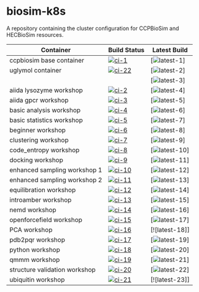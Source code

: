 # biosim-k8s
A repository containing the cluster configuration for CCPBioSim and HECBioSim resources.

| Container                     | Build Status           | Latest Build   |
| ----------------------------- | ---------------------- | -------------- |
| ccpbiosim base container      | [![ci-1]][ci-link-1]   | [![latest-1]]  |
| uglymol container             | [![ci-22]][ci-link-22] | [![latest-2]]  |
|                               |                        | [![latest-3]]  |
| aiida lysozyme workshop       | [![ci-2]][ci-link-2]   | [![latest-4]]  |
| aiida gpcr workshop           | [![ci-3]][ci-link-3]   | [![latest-5]]  |
| basic analysis workshop       | [![ci-4]][ci-link-4]   | [![latest-6]]  |
| basic statistics workshop     | [![ci-5]][ci-link-5]   | [![latest-7]]  |
| beginner workshop             | [![ci-6]][ci-link-6]   | [![latest-8]]  |
| clustering workshop           | [![ci-7]][ci-link-7]   | [![latest-9]]  |
| code_entropy workshop         | [![ci-8]][ci-link-8]   | [![latest-10]]  |
| docking workshop              | [![ci-9]][ci-link-9]   | [![latest-11]]  |
| enhanced sampling workshop 1  | [![ci-10]][ci-link-10] | [![latest-12]]  |
| enhanced sampling workshop 2  | [![ci-11]][ci-link-11] | [![latest-13]]  |
| equilibration workshop        | [![ci-12]][ci-link-12] | [![latest-14]]  |
| introamber workshop           | [![ci-13]][ci-link-13] | [![latest-15]]  |
| nemd workshop                 | [![ci-14]][ci-link-14] | [![latest-16]]  |
| openforcefield workshop       | [![ci-15]][ci-link-15] | [![latest-17]]  |
| PCA workshop                  | [![ci-16]][ci-link-16] | [![latest-18]]  |
| pdb2pqr workshop              | [![ci-17]][ci-link-17] | [![latest-19]]  |
| python workshop               | [![ci-18]][ci-link-18] | [![latest-20]]  |
| qmmm workshop                 | [![ci-19]][ci-link-19] | [![latest-21]]  |
| structure validation workshop | [![ci-20]][ci-link-20] | [![latest-22]]  |
| ubiquitin workshop            | [![ci-21]][ci-link-21] | [![latest-23]]  |

[ci-1]: https://github.com/jimboid/biosim-jupyterhub-base/actions/workflows/build.yaml/badge.svg?branch=main
[ci-link-1]: https://github.com/jimboid/biosim-jupyterhub-base/actions/workflows/build.yaml
[latest-1]: https://img.shields.io/badge/dynamic/json?url=https%3A%2F%2Fjimboid.github.io%2Fbiosim-workshops-dash%2Fworkshop.json&query=%24.containers.biosim-jupyterhub-base.latest&labelColor=grey&logo=github&logoColor=white&label=latest&color=purple

[ci-2]: https://github.com/jimboid/biosim-aiida-lysozyme-workshop/actions/workflows/build.yaml/badge.svg?branch=main
[ci-link-2]: https://github.com/jimboid/biosim-aiida-lysozyme-workshop/actions/workflows/build.yaml
[latest-2]: https://img.shields.io/badge/dynamic/json?url=https%3A%2F%2Fjimboid.github.io%2Fbiosim-workshops-dash%2Fworkshop.json&query=%24.containers.biosim-aiida-lysozyme-workshop.latest&labelColor=grey&logo=github&logoColor=white&label=latest&color=purple

[ci-3]: https://github.com/jimboid/biosim-aiida-gpcr-workshop/actions/workflows/build.yaml/badge.svg?branch=main
[ci-link-3]: https://github.com/jimboid/biosim-aiida-gpcr-workshop/actions/workflows/build.yaml
[latest-3]: https://img.shields.io/badge/dynamic/json?url=https%3A%2F%2Fjimboid.github.io%2Fbiosim-workshops-dash%2Fworkshop.json&query=%24.containers.biosim-aiida-gpcr-workshop.latest&labelColor=grey&logo=github&logoColor=white&label=latest&color=purple

[ci-4]: https://github.com/jimboid/biosim-basic-analysis-workshop/actions/workflows/build.yaml/badge.svg?branch=main
[ci-link-4]: https://github.com/jimboid/biosim-basic-analysis-workshop/actions/workflows/build.yaml
[latest-4]: https://img.shields.io/badge/dynamic/json?url=https%3A%2F%2Fjimboid.github.io%2Fbiosim-workshops-dash%2Fworkshop.json&query=%24.containers.biosim-basic-analysis-workshop.latest&labelColor=grey&logo=github&logoColor=white&label=latest&color=purple

[ci-5]: https://github.com/jimboid/biosim-basic-statistics-workshop/actions/workflows/build.yaml/badge.svg?branch=main
[ci-link-5]: https://github.com/jimboid/biosim-basic-statistics-workshop/actions/workflows/build.yaml
[latest-5]: https://img.shields.io/badge/dynamic/json?url=https%3A%2F%2Fjimboid.github.io%2Fbiosim-workshops-dash%2Fworkshop.json&query=%24.containers.biosim-basic-statistics-workshop.latest&labelColor=grey&logo=github&logoColor=white&label=latest&color=purple

[ci-6]: https://github.com/jimboid/biosim-beginners-workshop/actions/workflows/build.yaml/badge.svg?branch=main
[ci-link-6]: https://github.com/jimboid/biosim-beginners-workshop/actions/workflows/build.yaml
[latest-6]: https://img.shields.io/badge/dynamic/json?url=https%3A%2F%2Fjimboid.github.io%2Fbiosim-workshops-dash%2Fworkshop.json&query=%24.containers.biosim-beginners-workshop.latest&labelColor=grey&logo=github&logoColor=white&label=latest&color=purple

[ci-7]: https://github.com/jimboid/biosim-clustering-workshop/actions/workflows/build.yaml/badge.svg?branch=main
[ci-link-7]: https://github.com/jimboid/biosim-clustering-workshop/actions/workflows/build.yaml
[latest-7]: https://img.shields.io/badge/dynamic/json?url=https%3A%2F%2Fjimboid.github.io%2Fbiosim-workshops-dash%2Fworkshop.json&query=%24.containers.biosim-clustering-workshop.latest&labelColor=grey&logo=github&logoColor=white&label=latest&color=purple

[ci-8]: https://github.com/jimboid/biosim-codeentropy-workshop/actions/workflows/build.yaml/badge.svg?branch=main
[ci-link-8]: https://github.com/jimboid/biosim-codeentropy-workshop/actions/workflows/build.yaml
[latest-8]: https://img.shields.io/badge/dynamic/json?url=https%3A%2F%2Fjimboid.github.io%2Fbiosim-workshops-dash%2Fworkshop.json&query=%24.containers.biosim-codeentropy-workshop.latest&labelColor=grey&logo=github&logoColor=white&label=latest&color=purple

[ci-9]: https://github.com/jimboid/biosim-docking-workshop/actions/workflows/build.yaml/badge.svg?branch=main
[ci-link-9]: https://github.com/jimboid/biosim-docking-workshop/actions/workflows/build.yaml
[latest-9]: https://img.shields.io/badge/dynamic/json?url=https%3A%2F%2Fjimboid.github.io%2Fbiosim-workshops-dash%2Fworkshop.json&query=%24.containers.biosim-docking-workshop.latest&labelColor=grey&logo=github&logoColor=white&label=latest&color=purple

[ci-10]: https://github.com/jimboid/biosim-enhanced-sampling-workshop/actions/workflows/build-container1.yaml/badge.svg?branch=main
[ci-link-10]: https://github.com/jimboid/biosim-enhanced-sampling-workshop/actions/workflows/build.yaml
[latest-10]: https://img.shields.io/badge/dynamic/json?url=https%3A%2F%2Fjimboid.github.io%2Fbiosim-workshops-dash%2Fworkshop.json&query=%24.containers.biosim-enhanced-sampling-workshop-part1.latest&labelColor=grey&logo=github&logoColor=white&label=latest&color=purple

[ci-11]: https://github.com/jimboid/biosim-enhanced-sampling-workshop/actions/workflows/build-container2.yaml/badge.svg?branch=main
[ci-link-11]: https://github.com/jimboid/biosim-enhanced-sampling-workshop/actions/workflows/build.yaml
[latest-11]: https://img.shields.io/badge/dynamic/json?url=https%3A%2F%2Fjimboid.github.io%2Fbiosim-workshops-dash%2Fworkshop.json&query=%24.containers.biosim-enhanced-sampling-workshop-part2.latest&labelColor=grey&logo=github&logoColor=white&label=latest&color=purple

[ci-12]: https://github.com/jimboid/biosim-equilibration-workshop/actions/workflows/build.yaml/badge.svg?branch=main
[ci-link-12]: https://github.com/jimboid/biosim-equilibration-workshop/actions/workflows/build.yaml
[latest-12]: https://img.shields.io/badge/dynamic/json?url=https%3A%2F%2Fjimboid.github.io%2Fbiosim-workshops-dash%2Fworkshop.json&query=%24.containers.biosim-equilibration-workshop.latest&labelColor=grey&logo=github&logoColor=white&label=latest&color=purple

[ci-13]: https://github.com/jimboid/biosim-introamber-workshop/actions/workflows/build.yaml/badge.svg?branch=main
[ci-link-13]: https://github.com/jimboid/biosim-introamber-workshop/actions/workflows/build.yaml
[latest-13]: https://img.shields.io/badge/dynamic/json?url=https%3A%2F%2Fjimboid.github.io%2Fbiosim-workshops-dash%2Fworkshop.json&query=%24.containers.biosim-introamber-workshop.latest&labelColor=grey&logo=github&logoColor=white&label=latest&color=purple

[ci-14]: https://github.com/jimboid/biosim-nemd-workshop/actions/workflows/build.yaml/badge.svg?branch=main
[ci-link-14]: https://github.com/jimboid/biosim-nemd-workshop/actions/workflows/build.yaml
[latest-14]: https://img.shields.io/badge/dynamic/json?url=https%3A%2F%2Fjimboid.github.io%2Fbiosim-workshops-dash%2Fworkshop.json&query=%24.containers.biosim-nemd-workshop.latest&labelColor=grey&logo=github&logoColor=white&label=latest&color=purple

[ci-15]: https://github.com/jimboid/biosim-openff-workshop/actions/workflows/build.yaml/badge.svg?branch=main
[ci-link-15]: https://github.com/jimboid/biosim-openff-workshop/actions/workflows/build.yaml
[latest-15]: https://img.shields.io/badge/dynamic/json?url=https%3A%2F%2Fjimboid.github.io%2Fbiosim-workshops-dash%2Fworkshop.json&query=%24.containers.biosim-openff-workshop.latest&labelColor=grey&logo=github&logoColor=white&label=latest&color=purple

[ci-16]: https://github.com/jimboid/biosim-pca-workshop/actions/workflows/build.yaml/badge.svg?branch=main
[ci-link-16]: https://github.com/jimboid/biosim-pca-workshop/actions/workflows/build.yaml
[latest-16]: https://img.shields.io/badge/dynamic/json?url=https%3A%2F%2Fjimboid.github.io%2Fbiosim-workshops-dash%2Fworkshop.json&query=%24.containers.biosim-pca-workshop.latest&labelColor=grey&logo=github&logoColor=white&label=latest&color=purple

[ci-17]: https://github.com/jimboid/biosim-pdb2pqr-workshop/actions/workflows/build.yaml/badge.svg?branch=main
[ci-link-17]: https://github.com/jimboid/biosim-pdb2pqr-workshop/actions/workflows/build.yaml
[latest-17]: https://img.shields.io/badge/dynamic/json?url=https%3A%2F%2Fjimboid.github.io%2Fbiosim-workshops-dash%2Fworkshop.json&query=%24.containers.biosim-pdb2pqr-workshop.latest&labelColor=grey&logo=github&logoColor=white&label=latest&color=purple

[ci-18]: https://github.com/jimboid/biosim-python-workshop/actions/workflows/build.yaml/badge.svg?branch=main
[ci-link-18]: https://github.com/jimboid/biosim-python-workshop/actions/workflows/build.yaml
[latest-17]: https://img.shields.io/badge/dynamic/json?url=https%3A%2F%2Fjimboid.github.io%2Fbiosim-workshops-dash%2Fworkshop.json&query=%24.containers.biosim-python-workshop.latest&labelColor=grey&logo=github&logoColor=white&label=latest&color=purple

[ci-19]: https://github.com/jimboid/biosim-qmmm-workshop/actions/workflows/build.yaml/badge.svg?branch=main
[ci-link-19]: https://github.com/jimboid/biosim-qmmm-workshop/actions/workflows/build.yaml
[latest-19]: https://img.shields.io/badge/dynamic/json?url=https%3A%2F%2Fjimboid.github.io%2Fbiosim-workshops-dash%2Fworkshop.json&query=%24.containers.biosim-qmmm-workshop.latest&labelColor=grey&logo=github&logoColor=white&label=latest&color=purple

[ci-20]: https://github.com/jimboid/biosim-structure-validation-workshop/actions/workflows/build.yaml/badge.svg?branch=main
[ci-link-20]: https://github.com/jimboid/biosim-structure-validation-workshop/actions/workflows/build.yaml
[latest-20]: https://img.shields.io/badge/dynamic/json?url=https%3A%2F%2Fjimboid.github.io%2Fbiosim-workshops-dash%2Fworkshop.json&query=%24.containers.biosim-structure-validation-workshop.latest&labelColor=grey&logo=github&logoColor=white&label=latest&color=purple

[ci-21]: https://github.com/jimboid/biosim-ubiquitin-analysis-workshop/actions/workflows/build.yaml/badge.svg?branch=main
[ci-link-21]: https://github.com/jimboid/biosim-ubiquitin-analysis-workshop/actions/workflows/build.yaml
[latest-21]: https://img.shields.io/badge/dynamic/json?url=https%3A%2F%2Fjimboid.github.io%2Fbiosim-workshops-dash%2Fworkshop.json&query=%24.containers.biosim-ubiquitin-analysis-workshop.latest&labelColor=grey&logo=github&logoColor=white&label=latest&color=purple

[ci-22]: https://github.com/jimboid/biosim-uglymol/actions/workflows/build.yaml/badge.svg?branch=main
[ci-link-22]: https://github.com/jimboid/biosim-uglymol/actions/workflows/build.yaml
[latest-22]: https://img.shields.io/badge/dynamic/json?url=https%3A%2F%2Fjimboid.github.io%2Fbiosim-workshops-dash%2Fworkshop.json&query=%24.containers.biosim-uglymol.latest&labelColor=grey&logo=github&logoColor=white&label=latest&color=purple
